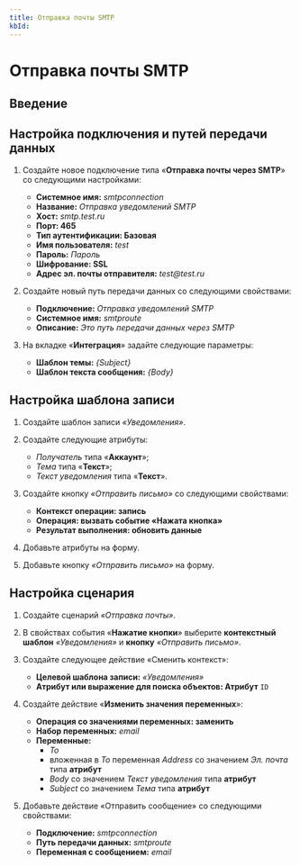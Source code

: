 ```yaml
---
title: Отправка почты SMTP
kbId:
---
```


# Отправка почты SMTP

## Введение

## Настройка подключения и путей передачи данных

1. Создайте новое подключение типа «**Отправка почты через SMTP**» со следующими настройками:

    - **Системное имя:** _smtpconnection_
    - **Название:** _Отправка уведомлений SMTP_
    - **Хост:** _smtp.test.ru_
    - **Порт: 465**
    - **Тип аутентификации: Базовая**
    - **Имя пользователя:** _test_
    - **Пароль:** _Пароль_
    - **Шифрование: SSL**
    - **Адрес эл. почты отправителя:** _test@test.ru_

2. Создайте новый путь передачи данных со следующими свойствами:

    - **Подключение:** _Отправка уведомлений SMTP_
    - **Системное имя:** _smtproute_
    - **Описание:** _Это путь передачи данных через SMTP_
3. На вкладке «**Интеграция**» задайте следующие параметры:

    - **Шаблон темы:** _{Subject}_
    - **Шаблон текста сообщения:** _{Body}_

## Настройка шаблона записи

1. Создайте шаблон записи _«Уведомления»_.
2. Создайте следующие атрибуты:

    - _Получатель_ типа «**Аккаунт**»;
    - _Тема_ типа «**Текст**»;
    - _Текст уведомления_ типа «**Текст**».

3. Создайте кнопку _«Отправить письмо»_ со следующими свойствами:

    - **Контекст операции: запись**
    - **Операция: вызвать событие «Нажата кнопка»**
    - **Результат выполнения: обновить данные**

4. Добавьте атрибуты на форму.
5. Добавьте кнопку _«Отправить письмо»_ на форму.

## Настройка сценария

1. Создайте сценарий _«Отправка почты»_.
2. В свойствах события «**Нажатие кнопки**» выберите **контекстный шаблон** _«Уведомления»_ и **кнопку** _«Отправить письмо»_.
3. Создайте следующее действие «Сменить контекст»:

    - **Целевой шаблона записи:** _«Уведомления»_
    - **Атрибут или выражение для поиска объектов: Атрибут** `ID`

4. Создайте действие «**Изменить значения переменных**»:

    - **Операция со значениями переменных: заменить**
    - **Набор переменных:** _email_
    - **Переменные:**
        - _To_
        - вложенная в _To_ переменная _Address_ со значением _Эл. почта_ типа **атрибут**
        - _Body_ со значением _Текст уведомления_ типа **атрибут**
        - _Subject_ со значением _Тема_ типа **атрибут**

5. Добавьте действие «Отправить сообщение» со следующими свойствами:

    - **Подключение:** _smtpconnection_
    - **Путь передачи данных:** _smtproute_
    - **Переменная с сообщением:** _email_

